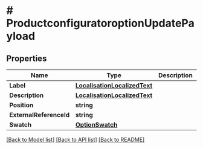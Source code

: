# # ProductconfiguratoroptionUpdatePayload


## Properties 


Name | Type | Description | Notes
------------ | ------------- | ------------- | -------------
**Label**| [**LocalisationLocalizedText**](LocalisationLocalizedText.md) |   | [optional]
**Description**| [**LocalisationLocalizedText**](LocalisationLocalizedText.md) |   | [optional]
**Position**| **string** |   | [optional]
**ExternalReferenceId**| **string** |   | [optional]
**Swatch**| [**OptionSwatch**](OptionSwatch.md) |   | [optional]


[[Back to Model list]](../../README.md#models) [[Back to API list]](../../README.md#endpoints) [[Back to README]](../../README.md)

